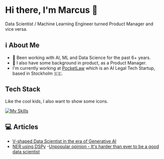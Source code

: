 # Hi there, I'm Marcus 👋
Data Scientist / Machine Learning Engineer turned Product Manager and vice versa.

<!--![MarcusElwin's Stats](https://github-readme-stats.vercel.app/api?username=MarcusElwin&theme=vue-dark&show_icons=true&hide_border=true&count_private=true)-->

## ℹ️ About Me
- 🤖 Been working with AI, ML and Data Science for the past 6+ years.
- 🎯 I also have some background in product, as a Product Manager.
- I'm currently working at [PocketLaw](pocketlaw.com) which is an AI Legal Tech Startup, based in Stockholm 🇸🇪.

## Tech Stack
Like the cool kids, I also want to show some icons.

[![My Skills](https://skillicons.dev/icons?i=python,pycharm,vscode,typescript,java,aws,bash,docker,ubuntu,fastapi,gcp,githubactions,github,gitlab,mysql,postgres,pytorch,r,regex,sklearn,tensorflow&perline=8)](https://skillicons.dev)

## 💻 Articles
- [V-shaped Data Scientist in the era of Generative AI](https://blog.gopenai.com/v-shaped-data-scientist-in-the-era-of-generative-ai-b29f1bca93b7)
- [NER using DSPy](https://dswithmac.com/posts/ner-dspy/)
-[Unpopular opinion - It's harder than ever to be a good data scientist](https://towardsdatascience.com/unpopular-opinion-its-harder-than-ever-to-be-a-good-data-scientist-489df13b592c)

<!--
**MarcusElwin/MarcusElwin** is a ✨ _special_ ✨ repository because its `README.md` (this file) appears on your GitHub profile.

Here are some ideas to get you started:

- 🔭 I’m currently working on ...
- 🌱 I’m currently learning ...
- 👯 I’m looking to collaborate on ...
- 🤔 I’m looking for help with ...
- 💬 Ask me about ...
- 📫 How to reach me: ...
- 😄 Pronouns: ...
- ⚡ Fun fact: ...
-->
